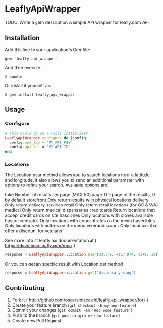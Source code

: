 # LeaflyApiWrapper

TODO: Write a gem description
A simple API wrapper for leafly.com API

## Installation

Add this line to your application's Gemfile:

    gem 'leafly_api_wrapper'

And then execute:

    $ bundle

Or install it yourself as:

    $ gem install leafly_api_wrapper

## Usage

### Configure

  ``` ruby
  # This could go on a rails initializer
  LeaflyApiWrapper.configure do |config|
    config.api_key = 'MY_API_KEY'
    config.api_id  = 'MY_API_ID'
  end
  ```

### Locations

The Location.near method allows you to search locations near a latitude and
longitude, it also allows you to send an additional parameter with options to
refine your search. Available options are:

 take               Number of results per page (MAX 50)
 page               The page of the results, 0 by default
 storefront		      Only return results with physical locations
 delivery		        Only return delivery services
 retail		          Only return retail locations (for CO & WA)
 medical		        Only return medical dispensaries
 creditcards		    Return locations that accept credit cards on site
 hasclones		      Only locations with clones available
 hasconcentrates		Only locations with concentrates on the menu
 hasedibles		      Only locations with edibles on the menu
 veterandiscount		Only locations that offer a discount for veterans

See more info at leafly api documentation at ( https://developer.leafly.com/docs )

  ```ruby
  response = LeaflyApiWrapper::Location.near(33.749, -117.874, take: 10)
  ```
Or you can get an specific result with Location.get method  

  ```ruby
  response = LeaflyApiWrapper::Location.get('dispensary-slug')
  ```

## Contributing

1. Fork it ( http://github.com/oscarsiniscalchi/leafly_api_wrapper/fork )
2. Create your feature branch (`git checkout -b my-new-feature`)
3. Commit your changes (`git commit -am 'Add some feature'`)
4. Push to the branch (`git push origin my-new-feature`)
5. Create new Pull Request
